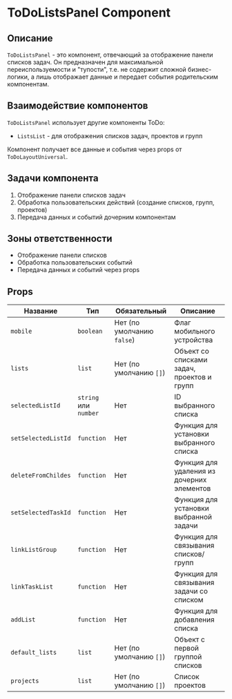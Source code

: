 # ToDoListsPanel Component

## Описание

`ToDoListsPanel` - это компонент, отвечающий за отображение панели списков задач. Он предназначен для максимальной переиспользуемости и "тупости", т.е. не содержит сложной бизнес-логики, а лишь отображает данные и передает события родительским компонентам.

## Взаимодействие компонентов

`ToDoListsPanel` использует другие компоненты ToDo:
- `ListsList` - для отображения списков задач, проектов и групп

Компонент получает все данные и события через props от `ToDoLayoutUniversal`.

## Задачи компонента

1. Отображение панели списков задач
2. Обработка пользовательских действий (создание списков, групп, проектов)
3. Передача данных и событий дочерним компонентам

## Зоны ответственности

- Отображение панели списков
- Обработка пользовательских событий
- Передача данных и событий через props

## Props

| Название | Тип | Обязательный | Описание |
|----------|-----|--------------|----------|
| `mobile` | `boolean` | Нет (по умолчанию `false`) | Флаг мобильного устройства |
| `lists` | `list` | Нет (по умолчанию `[]`) | Объект со списками задач, проектов и групп |
| `selectedListId` | `string` или `number` | Нет | ID выбранного списка |
| `setSelectedListId` | `function` | Нет | Функция для установки выбранного списка |
| `deleteFromChildes` | `function` | Нет | Функция для удаления из дочерних элементов |
| `setSelectedTaskId` | `function` | Нет | Функция для установки выбранной задачи |
| `linkListGroup` | `function` | Нет | Функция для связывания списков/групп |
| `linkTaskList` | `function` | Нет | Функция для связывания задачи со списком |
| `addList` | `function` | Нет | Функция для добавления списка |
| `default_lists` | `list` | Нет (по умолчанию `[]`) | Объект с первой группой списков |
| `projects` | `list` | Нет (по умолчанию `[]`) | Список проектов |
